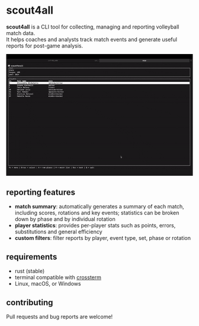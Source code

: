 # scout4all

**scout4all** is a CLI tool for collecting, managing and reporting volleyball match data.  
It helps coaches and analysts track match events and generate useful reports for post-game analysis.

![Demo](assets/demo.gif)

## reporting features

- **match summary**: automatically generates a summary of each match, including scores, rotations and key events; statistics can be broken down by phase and by individual rotation
- **player statistics**: provides per-player stats such as points, errors, substitutions and general efficiency
- **custom filters**: filter reports by player, event type, set, phase or rotation

## requirements

- rust (stable)
- terminal compatible with [crossterm](https://github.com/crossterm-rs/crossterm)
- Linux, macOS, or Windows

## contributing

Pull requests and bug reports are welcome!